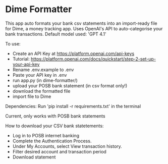 # Dime Formatter
This app auto formats your bank csv statements into an import-ready file for Dime, a money tracking app.
Uses OpenAI's API to auto-categorise your bank transactions. 
Default model used: 'GPT 4.1'

To use:
- Create an API Key at https://platform.openai.com/api-keys
- Tutorial: https://platform.openai.com/docs/quickstart/step-2-set-up-your-api-key
- Rename .env.example to .env
- Paste your API key in .env
- run app.py (in dime-formatter/)
- upload your POSB bank statement (in csv format only!)
- download the formatted file
- import file to Dime

Dependencies: Run 'pip install -r requirements.txt' in the terminal

Current, only works with POSB bank statements

How to download your CSV bank statetements:
- Log in to POSB internet banking
- Complete the Authentication Process.
- Under My Accounts, select View transaction history.
- Filter desired account and transaction period
- Download statement
